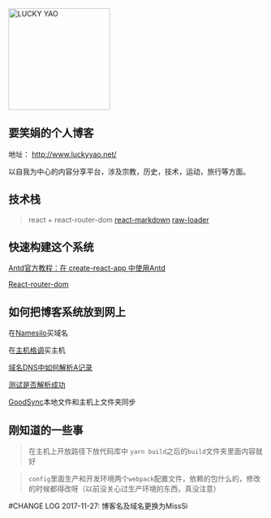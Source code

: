 <img src="http://www.luckyyao.net/static/media/logo1.f1bec0fb.png" alt="LUCKY YAO" width="200" height="200" />

## 要笑娟的个人博客
地址： http://www.luckyyao.net/

以自我为中心的内容分享平台，涉及宗教，历史，技术，运动，旅行等方面。

## 技术栈
> react + react-router-dom
> [react-markdown](https://github.com/rexxars/react-markdown)
> [raw-loader](https://github.com/webpack-contrib/raw-loader)

## 快速构建这个系统

[Antd官方教程：在 create-react-app 中使用Antd](https://ant.design/docs/react/use-with-create-react-app-cn)

[React-router-dom](http://reacttraining.cn)


## 如何把博客系统放到网上

在[Namesilo](https://www.namesilo.com/)买域名

在[主机格调](http://zhuji.gd/)买主机

[域名DNS中如何解析A记录](http://www.vpsss.net/1016.html)

[测试是否解析成功](https://help.aliyun.com/knowledge_detail/39834.html)

[GoodSync](https://www.goodsync.com/)本地文件和主机上文件夹同步

## 刚知道的一些事

> 在主机上开放路径下放代码库中 `yarn build`之后的`build`文件夹里面内容就好

> `config`里面生产和开发环境两个`webpack`配置文件，依赖的包什么的，修改的时候都得改呀（以前没关心过生产环境的东西，真没注意）

#CHANGE LOG
2017-11-27: 博客名及域名更换为MissSi

